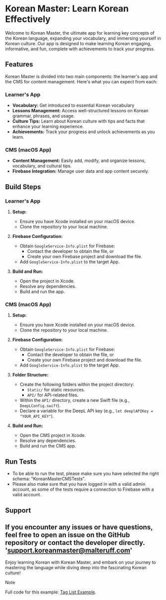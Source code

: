 # Korean Master: Learn Korean Effectively

Welcome to Korean Master, the ultimate app for learning key concepts of the Korean language, expanding your vocabulary, and immersing yourself in Korean culture. Our app is designed to make learning Korean engaging, informative, and fun, complete with achievements to track your progress.

## Features

Korean Master is divided into two main components: the learner's app and the CMS for content management. Here's what you can expect from each:

### Learner's App

- **Vocabulary:** Get introduced to essential Korean vocabulary
- **Lessons Management:** Access well-structured lessons on Korean grammar, phrases, and usage.
- **Culture Tips:** Learn about Korean culture with tips and facts that enhance your learning experience.
- **Achievements:** Track your progress and unlock achievements as you learn.

### CMS (macOS App)

- **Content Management:** Easily add, modify, and organize lessons, vocabulary, and cultural tips.
- **Firebase Integration:** Manage user data and app content securely.

## Build Steps

### Learner's App
1. **Setup:**
   - Ensure you have Xcode installed on your macOS device.
   - Clone the repository to your local machine.

2. **Firebase Configuration:**
   - Obtain `GoogleService-Info.plist` for Firebase:
     - Contact the developer to obtain the file, or
     - Create your own Firebase project and download the file.
   - Add `GoogleService-Info.plist` to the target App.

3. **Build and Run:**
   - Open the project in Xcode.
   - Resolve any dependencies.
   - Build and run the app.

### CMS (macOS App)

1. **Setup:**
   - Ensure you have Xcode installed on your macOS device.
   - Clone the repository to your local machine.

2. **Firebase Configuration:**
   - Obtain `GoogleService-Info.plist` for Firebase:
     - Contact the developer to obtain the file, or
     - Create your own Firebase project and download the file.
   - Add `GoogleService-Info.plist` to the target App.

3. **Folder Structure:**
   - Create the following folders within the project directory:
     - `Static/` for static resources.
     - `API/` for API-related files.
   - Within the `API/` directory, create a new Swift file (e.g., `DeepLConfig.swift`).
   - Declare a variable for the DeepL API key (e.g., `let deeplAPIKey = "YOUR_API_KEY"`).

4. **Build and Run:**
   - Open the CMS project in Xcode.
   - Resolve any dependencies.
   - Build and run the CMS app.

## Run Tests

- To be able to run the test, please make sure you have selected the right schema: "KoreanMasterCMSTests".
- Please also make sure that you have logged in with a valid admin account, as some of the tests require a connection to Firebase with a valid account.

## Support

If you encounter any issues or have questions, feel free to open an issue on the GitHub repository or contact the developer directly.
'support.koreanmaster@malteruff.com'
---

Enjoy learning Korean with Korean Master, and embark on your journey to mastering the language while diving deep into the fascinating Korean culture!


> [!NOTE]
> Full code for this example: [Tag List Example](https://github.com/OlehKorchytskyi/FitPlayground/blob/main/FitPlayground/FitPlayground/Examples/TagListExample.swift).
